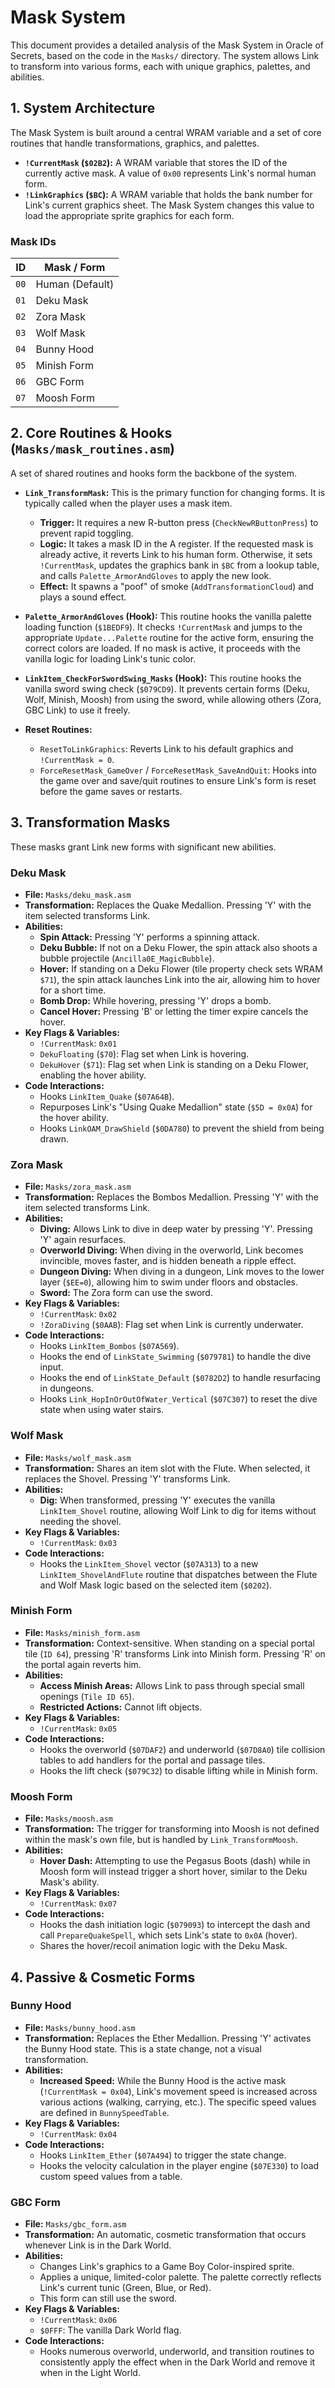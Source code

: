 # Mask System

This document provides a detailed analysis of the Mask System in Oracle of Secrets, based on the code in the `Masks/` directory. The system allows Link to transform into various forms, each with unique graphics, palettes, and abilities.

## 1. System Architecture

The Mask System is built around a central WRAM variable and a set of core routines that handle transformations, graphics, and palettes.

-   **`!CurrentMask` (`$02B2`):** A WRAM variable that stores the ID of the currently active mask. A value of `0x00` represents Link's normal human form.
-   **`!LinkGraphics` (`$BC`):** A WRAM variable that holds the bank number for Link's current graphics sheet. The Mask System changes this value to load the appropriate sprite graphics for each form.

### Mask IDs

| ID   | Mask / Form   |
|------|---------------|
| `00` | Human (Default) |
| `01` | Deku Mask     |
| `02` | Zora Mask     |
| `03` | Wolf Mask     |
| `04` | Bunny Hood    |
| `05` | Minish Form   |
| `06` | GBC Form      |
| `07` | Moosh Form    |

## 2. Core Routines & Hooks (`Masks/mask_routines.asm`)

A set of shared routines and hooks form the backbone of the system.

-   **`Link_TransformMask`:** This is the primary function for changing forms. It is typically called when the player uses a mask item.
    -   **Trigger:** It requires a new R-button press (`CheckNewRButtonPress`) to prevent rapid toggling.
    -   **Logic:** It takes a mask ID in the A register. If the requested mask is already active, it reverts Link to his human form. Otherwise, it sets `!CurrentMask`, updates the graphics bank in `$BC` from a lookup table, and calls `Palette_ArmorAndGloves` to apply the new look.
    -   **Effect:** It spawns a "poof" of smoke (`AddTransformationCloud`) and plays a sound effect.

-   **`Palette_ArmorAndGloves` (Hook):** This routine hooks the vanilla palette loading function (`$1BEDF9`). It checks `!CurrentMask` and jumps to the appropriate `Update...Palette` routine for the active form, ensuring the correct colors are loaded. If no mask is active, it proceeds with the vanilla logic for loading Link's tunic color.

-   **`LinkItem_CheckForSwordSwing_Masks` (Hook):** This routine hooks the vanilla sword swing check (`$079CD9`). It prevents certain forms (Deku, Wolf, Minish, Moosh) from using the sword, while allowing others (Zora, GBC Link) to use it freely.

-   **Reset Routines:**
    -   `ResetToLinkGraphics`: Reverts Link to his default graphics and `!CurrentMask = 0`.
    -   `ForceResetMask_GameOver` / `ForceResetMask_SaveAndQuit`: Hooks into the game over and save/quit routines to ensure Link's form is reset before the game saves or restarts.

## 3. Transformation Masks

These masks grant Link new forms with significant new abilities.

### Deku Mask

-   **File:** `Masks/deku_mask.asm`
-   **Transformation:** Replaces the Quake Medallion. Pressing 'Y' with the item selected transforms Link.
-   **Abilities:**
    -   **Spin Attack:** Pressing 'Y' performs a spinning attack.
    -   **Deku Bubble:** If not on a Deku Flower, the spin attack also shoots a bubble projectile (`Ancilla0E_MagicBubble`).
    -   **Hover:** If standing on a Deku Flower (tile property check sets WRAM `$71`), the spin attack launches Link into the air, allowing him to hover for a short time.
    -   **Bomb Drop:** While hovering, pressing 'Y' drops a bomb.
    -   **Cancel Hover:** Pressing 'B' or letting the timer expire cancels the hover.
-   **Key Flags & Variables:**
    -   `!CurrentMask`: `0x01`
    -   `DekuFloating` (`$70`): Flag set when Link is hovering.
    -   `DekuHover` (`$71`): Flag set when Link is standing on a Deku Flower, enabling the hover ability.
-   **Code Interactions:**
    -   Hooks `LinkItem_Quake` (`$07A64B`).
    -   Repurposes Link's "Using Quake Medallion" state (`$5D = 0x0A`) for the hover ability.
    -   Hooks `LinkOAM_DrawShield` (`$0DA780`) to prevent the shield from being drawn.

### Zora Mask

-   **File:** `Masks/zora_mask.asm`
-   **Transformation:** Replaces the Bombos Medallion. Pressing 'Y' with the item selected transforms Link.
-   **Abilities:**
    -   **Diving:** Allows Link to dive in deep water by pressing 'Y'. Pressing 'Y' again resurfaces.
    -   **Overworld Diving:** When diving in the overworld, Link becomes invincible, moves faster, and is hidden beneath a ripple effect.
    -   **Dungeon Diving:** When diving in a dungeon, Link moves to the lower layer (`$EE=0`), allowing him to swim under floors and obstacles.
    -   **Sword:** The Zora form can use the sword.
-   **Key Flags & Variables:**
    -   `!CurrentMask`: `0x02`
    -   `!ZoraDiving` (`$0AAB`): Flag set when Link is currently underwater.
-   **Code Interactions:**
    -   Hooks `LinkItem_Bombos` (`$07A569`).
    -   Hooks the end of `LinkState_Swimming` (`$079781`) to handle the dive input.
    -   Hooks the end of `LinkState_Default` (`$0782D2`) to handle resurfacing in dungeons.
    -   Hooks `Link_HopInOrOutOfWater_Vertical` (`$07C307`) to reset the dive state when using water stairs.

### Wolf Mask

-   **File:** `Masks/wolf_mask.asm`
-   **Transformation:** Shares an item slot with the Flute. When selected, it replaces the Shovel. Pressing 'Y' transforms Link.
-   **Abilities:**
    -   **Dig:** When transformed, pressing 'Y' executes the vanilla `LinkItem_Shovel` routine, allowing Wolf Link to dig for items without needing the shovel.
-   **Key Flags & Variables:**
    -   `!CurrentMask`: `0x03`
-   **Code Interactions:**
    -   Hooks the `LinkItem_Shovel` vector (`$07A313`) to a new `LinkItem_ShovelAndFlute` routine that dispatches between the Flute and Wolf Mask logic based on the selected item (`$0202`).

### Minish Form

-   **File:** `Masks/minish_form.asm`
-   **Transformation:** Context-sensitive. When standing on a special portal tile (`ID 64`), pressing 'R' transforms Link into Minish form. Pressing 'R' on the portal again reverts him.
-   **Abilities:**
    -   **Access Minish Areas:** Allows Link to pass through special small openings (`Tile ID 65`).
    -   **Restricted Actions:** Cannot lift objects.
-   **Key Flags & Variables:**
    -   `!CurrentMask`: `0x05`
-   **Code Interactions:**
    -   Hooks the overworld (`$07DAF2`) and underworld (`$07D8A0`) tile collision tables to add handlers for the portal and passage tiles.
    -   Hooks the lift check (`$079C32`) to disable lifting while in Minish form.

### Moosh Form

-   **File:** `Masks/moosh.asm`
-   **Transformation:** The trigger for transforming into Moosh is not defined within the mask's own file, but is handled by `Link_TransformMoosh`.
-   **Abilities:**
    -   **Hover Dash:** Attempting to use the Pegasus Boots (dash) while in Moosh form will instead trigger a short hover, similar to the Deku Mask's ability.
-   **Key Flags & Variables:**
    -   `!CurrentMask`: `0x07`
-   **Code Interactions:**
    -   Hooks the dash initiation logic (`$079093`) to intercept the dash and call `PrepareQuakeSpell`, which sets Link's state to `0x0A` (hover).
    -   Shares the hover/recoil animation logic with the Deku Mask.

## 4. Passive & Cosmetic Forms

### Bunny Hood

-   **File:** `Masks/bunny_hood.asm`
-   **Transformation:** Replaces the Ether Medallion. Pressing 'Y' activates the Bunny Hood state. This is a state change, not a visual transformation.
-   **Abilities:**
    -   **Increased Speed:** While the Bunny Hood is the active mask (`!CurrentMask = 0x04`), Link's movement speed is increased across various actions (walking, carrying, etc.). The specific speed values are defined in `BunnySpeedTable`.
-   **Key Flags & Variables:**
    -   `!CurrentMask`: `0x04`
-   **Code Interactions:**
    -   Hooks `LinkItem_Ether` (`$07A494`) to trigger the state change.
    -   Hooks the velocity calculation in the player engine (`$07E330`) to load custom speed values from a table.

### GBC Form

-   **File:** `Masks/gbc_form.asm`
-   **Transformation:** An automatic, cosmetic transformation that occurs whenever Link is in the Dark World.
-   **Abilities:**
    -   Changes Link's graphics to a Game Boy Color-inspired sprite.
    -   Applies a unique, limited-color palette. The palette correctly reflects Link's current tunic (Green, Blue, or Red).
    -   This form can still use the sword.
-   **Key Flags & Variables:**
    -   `!CurrentMask`: `0x06`
    -   `$0FFF`: The vanilla Dark World flag.
-   **Code Interactions:**
    -   Hooks numerous overworld, underworld, and transition routines to consistently apply the effect when in the Dark World and remove it when in the Light World.
